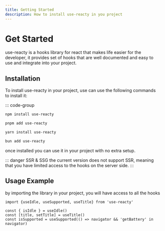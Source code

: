 ```yaml
---
title: Getting Started
description: How to install use-reacty in you project
---
```


# Get Started
use-reacty is a hooks library for react that makes life easier for the developer,
it provides set of hooks that are well documented and easy to use and integrate into your project.

## Installation
To install use-reacty in your project, use can use the following commands to install it:

::: code-group

```bash [npm]
npm install use-reacty
```

```bash [pnpm]
pnpm add use-reacty
```

```bash [yarn]
yarn install use-reacty
```

```bash [bun]
bun add use-reacty
```

once installed you can use it in your project with no extra setup.

::: danger SSR & SSG
the current version does not support SSR,
meaning that you have limited access to the hooks on the server side.
:::


## Usage Example
by importing the library in your project, you will have access to all the hooks

```tsx
import {useIdle, useSupported, useTitle} from 'use-reacty'

const { isIdle } = useIdle()
const [title, setTitle] = useTitle()
const isSupported = useSupported(() => navigator && 'getBattery' in navigator)
```

